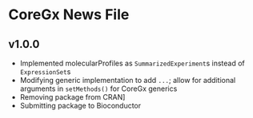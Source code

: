 # CoreGx News File

## v1.0.0
- Implemented molecularProfiles as `SummarizedExperiment`s instead of `ExpressionSet`s
- Modifying generic implementation to add `...`; allow for additional arguments in `setMethods()` for CoreGx generics
- Removing package from CRAN]
- Submitting package to Bioconductor
